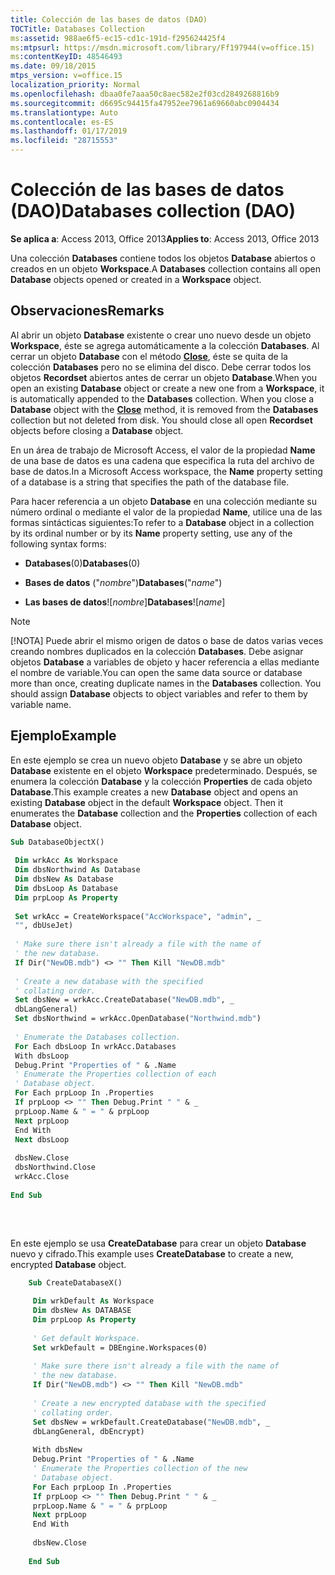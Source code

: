 ```yaml
---
title: Colección de las bases de datos (DAO)
TOCTitle: Databases Collection
ms:assetid: 988ae6f5-ec15-cd1c-191d-f295624425f4
ms:mtpsurl: https://msdn.microsoft.com/library/Ff197944(v=office.15)
ms:contentKeyID: 48546493
ms.date: 09/18/2015
mtps_version: v=office.15
localization_priority: Normal
ms.openlocfilehash: dbaa0fe7aaa50c8aec582e2f03cd2849268816b9
ms.sourcegitcommit: d6695c94415fa47952ee7961a69660abc0904434
ms.translationtype: Auto
ms.contentlocale: es-ES
ms.lasthandoff: 01/17/2019
ms.locfileid: "28715553"
---
```

# <a name="databases-collection-dao"></a><span data-ttu-id="bf258-102">Colección de las bases de datos (DAO)</span><span class="sxs-lookup"><span data-stu-id="bf258-102">Databases collection (DAO)</span></span>

<span data-ttu-id="bf258-103">**Se aplica a**: Access 2013, Office 2013</span><span class="sxs-lookup"><span data-stu-id="bf258-103">**Applies to**: Access 2013, Office 2013</span></span>

<span data-ttu-id="bf258-104">Una colección **Databases** contiene todos los objetos **Database** abiertos o creados en un objeto **Workspace**.</span><span class="sxs-lookup"><span data-stu-id="bf258-104">A **Databases** collection contains all open **Database** objects opened or created in a **Workspace** object.</span></span>

## <a name="remarks"></a><span data-ttu-id="bf258-105">Observaciones</span><span class="sxs-lookup"><span data-stu-id="bf258-105">Remarks</span></span>

<span data-ttu-id="bf258-p101">Al abrir un objeto **Database** existente o crear uno nuevo desde un objeto **Workspace**, éste se agrega automáticamente a la colección **Databases**. Al cerrar un objeto **Database** con el método **[Close](connection-close-method-dao.md)**, éste se quita de la colección **Databases** pero no se elimina del disco. Debe cerrar todos los objetos **Recordset** abiertos antes de cerrar un objeto **Database**.</span><span class="sxs-lookup"><span data-stu-id="bf258-p101">When you open an existing **Database** object or create a new one from a **Workspace**, it is automatically appended to the **Databases** collection. When you close a **Database** object with the **[Close](connection-close-method-dao.md)** method, it is removed from the **Databases** collection but not deleted from disk. You should close all open **Recordset** objects before closing a **Database** object.</span></span>

<span data-ttu-id="bf258-109">En un área de trabajo de Microsoft Access, el valor de la propiedad **Name** de una base de datos es una cadena que especifica la ruta del archivo de base de datos.</span><span class="sxs-lookup"><span data-stu-id="bf258-109">In a Microsoft Access workspace, the **Name** property setting of a database is a string that specifies the path of the database file.</span></span>

<span data-ttu-id="bf258-110">Para hacer referencia a un objeto **Database** en una colección mediante su número ordinal o mediante el valor de la propiedad **Name**, utilice una de las formas sintácticas siguientes:</span><span class="sxs-lookup"><span data-stu-id="bf258-110">To refer to a **Database** object in a collection by its ordinal number or by its **Name** property setting, use any of the following syntax forms:</span></span>

- <span data-ttu-id="bf258-111">**Databases**(0)</span><span class="sxs-lookup"><span data-stu-id="bf258-111">**Databases**(0)</span></span>

- <span data-ttu-id="bf258-112">**Bases de datos** ("*nombre*")</span><span class="sxs-lookup"><span data-stu-id="bf258-112">**Databases**("*name*")</span></span>

- <span data-ttu-id="bf258-113">**Las bases de datos**\!\[*nombre*\]</span><span class="sxs-lookup"><span data-stu-id="bf258-113">**Databases**\!\[*name*\]</span></span>

> [!NOTE]
> <span data-ttu-id="bf258-p102">[!NOTA] Puede abrir el mismo origen de datos o base de datos varias veces creando nombres duplicados en la colección **Databases**. Debe asignar objetos **Database** a variables de objeto y hacer referencia a ellas mediante el nombre de variable.</span><span class="sxs-lookup"><span data-stu-id="bf258-p102">You can open the same data source or database more than once, creating duplicate names in the **Databases** collection. You should assign **Database** objects to object variables and refer to them by variable name.</span></span>

## <a name="example"></a><span data-ttu-id="bf258-116">Ejemplo</span><span class="sxs-lookup"><span data-stu-id="bf258-116">Example</span></span>

<span data-ttu-id="bf258-p103">En este ejemplo se crea un nuevo objeto **Database** y se abre un objeto **Database** existente en el objeto **Workspace** predeterminado. Después, se enumera la colección **Database** y la colección **Properties** de cada objeto **Database**.</span><span class="sxs-lookup"><span data-stu-id="bf258-p103">This example creates a new **Database** object and opens an existing **Database** object in the default **Workspace** object. Then it enumerates the **Database** collection and the **Properties** collection of each **Database** object.</span></span>

```vb 
Sub DatabaseObjectX() 
 
 Dim wrkAcc As Workspace 
 Dim dbsNorthwind As Database 
 Dim dbsNew As Database 
 Dim dbsLoop As Database 
 Dim prpLoop As Property 
 
 Set wrkAcc = CreateWorkspace("AccWorkspace", "admin", _ 
 "", dbUseJet) 
 
 ' Make sure there isn't already a file with the name of 
 ' the new database. 
 If Dir("NewDB.mdb") <> "" Then Kill "NewDB.mdb" 
 
 ' Create a new database with the specified 
 ' collating order. 
 Set dbsNew = wrkAcc.CreateDatabase("NewDB.mdb", _ 
 dbLangGeneral) 
 Set dbsNorthwind = wrkAcc.OpenDatabase("Northwind.mdb") 
 
 ' Enumerate the Databases collection. 
 For Each dbsLoop In wrkAcc.Databases 
 With dbsLoop 
 Debug.Print "Properties of " & .Name 
 ' Enumerate the Properties collection of each 
 ' Database object. 
 For Each prpLoop In .Properties 
 If prpLoop <> "" Then Debug.Print " " & _ 
 prpLoop.Name & " = " & prpLoop 
 Next prpLoop 
 End With 
 Next dbsLoop 
 
 dbsNew.Close 
 dbsNorthwind.Close 
 wrkAcc.Close 
 
End Sub 
 
```

<br/>

<span data-ttu-id="bf258-119">En este ejemplo se usa **CreateDatabase** para crear un objeto **Database** nuevo y cifrado.</span><span class="sxs-lookup"><span data-stu-id="bf258-119">This example uses **CreateDatabase** to create a new, encrypted **Database** object.</span></span>

```vb
    Sub CreateDatabaseX() 
     
     Dim wrkDefault As Workspace 
     Dim dbsNew As DATABASE 
     Dim prpLoop As Property 
     
     ' Get default Workspace. 
     Set wrkDefault = DBEngine.Workspaces(0) 
     
     ' Make sure there isn't already a file with the name of 
     ' the new database. 
     If Dir("NewDB.mdb") <> "" Then Kill "NewDB.mdb" 
     
     ' Create a new encrypted database with the specified 
     ' collating order. 
     Set dbsNew = wrkDefault.CreateDatabase("NewDB.mdb", _ 
     dbLangGeneral, dbEncrypt) 
     
     With dbsNew 
     Debug.Print "Properties of " & .Name 
     ' Enumerate the Properties collection of the new 
     ' Database object. 
     For Each prpLoop In .Properties 
     If prpLoop <> "" Then Debug.Print " " & _ 
     prpLoop.Name & " = " & prpLoop 
     Next prpLoop 
     End With 
     
     dbsNew.Close 
     
    End Sub
```
